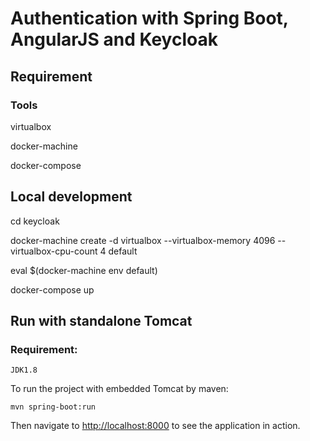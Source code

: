 # Authentication with Spring Boot, AngularJS and Keycloak

## Requirement
### Tools

virtualbox

docker-machine

docker-compose

## Local development

cd keycloak

docker-machine create -d virtualbox --virtualbox-memory 4096 --virtualbox-cpu-count 4 default
 
eval $(docker-machine env default)

docker-compose up

## Run with standalone Tomcat

### Requirement:
    JDK1.8

To run the project with embedded Tomcat by maven:

    mvn spring-boot:run
  
Then navigate to [http://localhost:8000](http://localhost:8000) to see the application in action.
